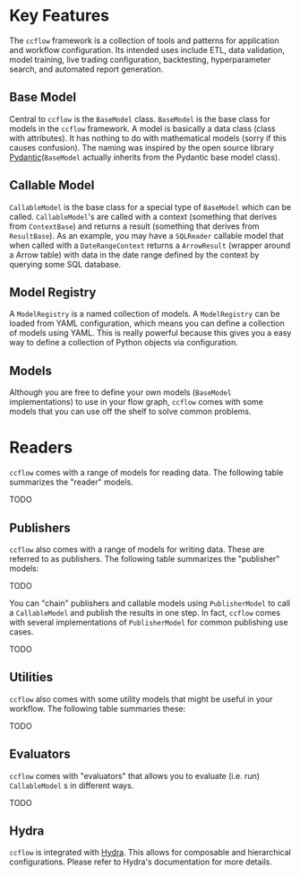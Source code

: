 # Key Features

The `ccflow` framework is a collection of tools and patterns for application and workflow configuration.
Its intended uses include ETL, data validation, model training, live trading configuration, backtesting, hyperparameter search, and automated report generation.

## Base Model

Central to `ccflow` is the `BaseModel` class.
`BaseModel` is the base class for models in the `ccflow` framework.
A model is basically a data class (class with attributes).
It has nothing to do with mathematical models (sorry if this causes confusion).
The naming was inspired by the open source library [Pydantic](https://docs.pydantic.dev/latest/)(`BaseModel` actually inherits from the Pydantic base model class).

## Callable Model

`CallableModel` is the base class for a special type of `BaseModel` which can be called.
`CallableModel`'s are called with a context (something that derives from `ContextBase`) and returns a result (something that derives from `ResultBase`).
As an example, you may have a `SQLReader` callable model that when called with a `DateRangeContext` returns a `ArrowResult` (wrapper around a Arrow table) with data in the date range defined by the context by querying some SQL database.


## Model Registry

A `ModelRegistry` is a named collection of models.
A `ModelRegistry` can be loaded from YAML configuration, which means you can define a collection of models using YAML.
This is really powerful because this gives you a easy way to define a collection of Python objects via configuration.


## Models

Although you are free to define your own models (`BaseModel` implementations) to use in your flow graph,
`ccflow` comes with some models that you can use off the shelf to solve common problems.

# Readers

`ccflow` comes with a range of models for reading data.
The following table summarizes the "reader" models.

TODO

## Publishers

`ccflow` also comes with a range of models for writing data.
These are referred to as publishers.
The following table summarizes the "publisher" models:

TODO

You can "chain" publishers and callable models using `PublisherModel` to call a `CallableModel` and publish
the results in one step.
In fact, `ccflow` comes with several implementations of `PublisherModel` for common publishing use cases.

TODO


## Utilities

`ccflow` also comes with some utility models that might be useful in your workflow.
The following table summaries these:

TODO

## Evaluators

`ccflow` comes with "evaluators" that allows you to evaluate (i.e. run) `CallableModel` s in different
ways.

TODO

## Hydra

`ccflow` is integrated with [Hydra](https://hydra.cc/docs/intro/).
This allows for composable and hierarchical configurations.
Please refer to Hydra's documentation for more details.
